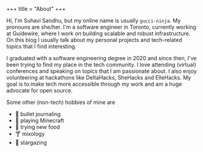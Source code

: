 +++
title = "About"
+++

Hi, I'm Suhavi Sandhu, but my online name is usually `gucci-ninja`. My pronouns are she/her. I'm a software engineer in Toronto, currently working at Guidewire, where I work on building scalable and robust infrastructure. On this blog I usually talk about my personal projects and tech-related topics that I find interesting. 

I graduated with a software engineering degree in 2020 and since then, I've been trying to find my place in the tech community. I love attending (virtual) conferences and speaking on topics that I am passionate about. I also enjoy volunteering at hackathons like DeltaHacks, SheHacks and ElleHacks. My goal is to make tech more accessible through my work and am a huge advocate for open source.

Some other (non-tech) hobbies of mine are

- :notebook: bullet journaling
- :hammer: playing Minecraft
- :fork_and_knife: trying new food
- :cocktail: mixology
- :telescope: stargazing